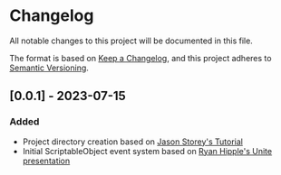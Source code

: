 # Changelog

All notable changes to this project will be documented in this file.

The format is based on [Keep a Changelog](https://keepachangelog.com/en/1.0.0/),
and this project adheres to [Semantic Versioning](https://semver.org/spec/v2.0.0.html).

## [0.0.1] - 2023-07-15

### Added

- Project directory creation based on [Jason Storey's Tutorial](https://youtu.be/nVieP57TD20)
- Initial ScriptableObject event system based on [Ryan Hipple's Unite presentation](https://youtu.be/raQ3iHhE_Kk)
    